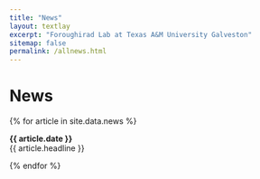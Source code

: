 ```yaml
---
title: "News"
layout: textlay
excerpt: "Foroughirad Lab at Texas A&M University Galveston"
sitemap: false
permalink: /allnews.html
---
```


# News

{% for article in site.data.news %}
<p><b>{{ article.date }}</b> <br>
{{ article.headline }}</p>
{% endfor %}

